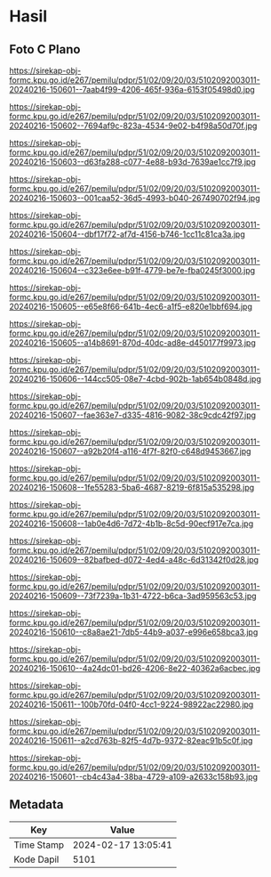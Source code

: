 # Hasil

## Foto C Plano

https://sirekap-obj-formc.kpu.go.id/e267/pemilu/pdpr/51/02/09/20/03/5102092003011-20240216-150601--7aab4f99-4206-465f-936a-6153f05498d0.jpg

https://sirekap-obj-formc.kpu.go.id/e267/pemilu/pdpr/51/02/09/20/03/5102092003011-20240216-150602--7694af9c-823a-4534-9e02-b4f98a50d70f.jpg

https://sirekap-obj-formc.kpu.go.id/e267/pemilu/pdpr/51/02/09/20/03/5102092003011-20240216-150603--d63fa288-c077-4e88-b93d-7639ae1cc7f9.jpg

https://sirekap-obj-formc.kpu.go.id/e267/pemilu/pdpr/51/02/09/20/03/5102092003011-20240216-150603--001caa52-36d5-4993-b040-267490702f94.jpg

https://sirekap-obj-formc.kpu.go.id/e267/pemilu/pdpr/51/02/09/20/03/5102092003011-20240216-150604--dbf17f72-af7d-4156-b746-1cc11c81ca3a.jpg

https://sirekap-obj-formc.kpu.go.id/e267/pemilu/pdpr/51/02/09/20/03/5102092003011-20240216-150604--c323e6ee-b91f-4779-be7e-fba0245f3000.jpg

https://sirekap-obj-formc.kpu.go.id/e267/pemilu/pdpr/51/02/09/20/03/5102092003011-20240216-150605--e65e8f66-641b-4ec6-a1f5-e820e1bbf694.jpg

https://sirekap-obj-formc.kpu.go.id/e267/pemilu/pdpr/51/02/09/20/03/5102092003011-20240216-150605--a14b8691-870d-40dc-ad8e-d450177f9973.jpg

https://sirekap-obj-formc.kpu.go.id/e267/pemilu/pdpr/51/02/09/20/03/5102092003011-20240216-150606--144cc505-08e7-4cbd-902b-1ab654b0848d.jpg

https://sirekap-obj-formc.kpu.go.id/e267/pemilu/pdpr/51/02/09/20/03/5102092003011-20240216-150607--fae363e7-d335-4816-9082-38c9cdc42f97.jpg

https://sirekap-obj-formc.kpu.go.id/e267/pemilu/pdpr/51/02/09/20/03/5102092003011-20240216-150607--a92b20f4-a116-4f7f-82f0-c648d9453667.jpg

https://sirekap-obj-formc.kpu.go.id/e267/pemilu/pdpr/51/02/09/20/03/5102092003011-20240216-150608--1fe55283-5ba6-4687-8219-6f815a535298.jpg

https://sirekap-obj-formc.kpu.go.id/e267/pemilu/pdpr/51/02/09/20/03/5102092003011-20240216-150608--1ab0e4d6-7d72-4b1b-8c5d-90ecf917e7ca.jpg

https://sirekap-obj-formc.kpu.go.id/e267/pemilu/pdpr/51/02/09/20/03/5102092003011-20240216-150609--82bafbed-d072-4ed4-a48c-6d31342f0d28.jpg

https://sirekap-obj-formc.kpu.go.id/e267/pemilu/pdpr/51/02/09/20/03/5102092003011-20240216-150609--73f7239a-1b31-4722-b6ca-3ad959563c53.jpg

https://sirekap-obj-formc.kpu.go.id/e267/pemilu/pdpr/51/02/09/20/03/5102092003011-20240216-150610--c8a8ae21-7db5-44b9-a037-e996e658bca3.jpg

https://sirekap-obj-formc.kpu.go.id/e267/pemilu/pdpr/51/02/09/20/03/5102092003011-20240216-150610--4a24dc01-bd26-4206-8e22-40362a6acbec.jpg

https://sirekap-obj-formc.kpu.go.id/e267/pemilu/pdpr/51/02/09/20/03/5102092003011-20240216-150611--100b70fd-04f0-4cc1-9224-98922ac22980.jpg

https://sirekap-obj-formc.kpu.go.id/e267/pemilu/pdpr/51/02/09/20/03/5102092003011-20240216-150611--a2cd763b-82f5-4d7b-9372-82eac91b5c0f.jpg

https://sirekap-obj-formc.kpu.go.id/e267/pemilu/pdpr/51/02/09/20/03/5102092003011-20240216-150601--cb4c43a4-38ba-4729-a109-a2633c158b93.jpg


## Metadata

| Key        | Value               |
| ---------- | ------------------- |
| Time Stamp | 2024-02-17 13:05:41 |
| Kode Dapil | 5101                |



